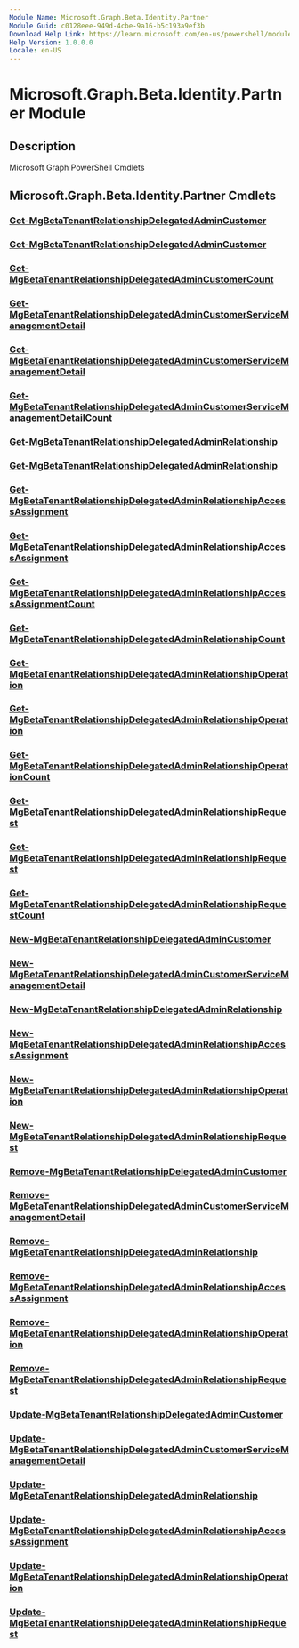 ```yaml
---
Module Name: Microsoft.Graph.Beta.Identity.Partner
Module Guid: c0128eee-949d-4cbe-9a16-b5c193a9ef3b
Download Help Link: https://learn.microsoft.com/en-us/powershell/module/microsoft.graph.beta.identity.partner/?view=graph-powershell-beta
Help Version: 1.0.0.0
Locale: en-US
---
```


# Microsoft.Graph.Beta.Identity.Partner Module
## Description
Microsoft Graph PowerShell Cmdlets

## Microsoft.Graph.Beta.Identity.Partner Cmdlets
### [Get-MgBetaTenantRelationshipDelegatedAdminCustomer](Get-MgBetaTenantRelationshipDelegatedAdminCustomer.md)

### [Get-MgBetaTenantRelationshipDelegatedAdminCustomer](Get-MgBetaTenantRelationshipDelegatedAdminCustomer.md)

### [Get-MgBetaTenantRelationshipDelegatedAdminCustomerCount](Get-MgBetaTenantRelationshipDelegatedAdminCustomerCount.md)

### [Get-MgBetaTenantRelationshipDelegatedAdminCustomerServiceManagementDetail](Get-MgBetaTenantRelationshipDelegatedAdminCustomerServiceManagementDetail.md)

### [Get-MgBetaTenantRelationshipDelegatedAdminCustomerServiceManagementDetail](Get-MgBetaTenantRelationshipDelegatedAdminCustomerServiceManagementDetail.md)

### [Get-MgBetaTenantRelationshipDelegatedAdminCustomerServiceManagementDetailCount](Get-MgBetaTenantRelationshipDelegatedAdminCustomerServiceManagementDetailCount.md)

### [Get-MgBetaTenantRelationshipDelegatedAdminRelationship](Get-MgBetaTenantRelationshipDelegatedAdminRelationship.md)

### [Get-MgBetaTenantRelationshipDelegatedAdminRelationship](Get-MgBetaTenantRelationshipDelegatedAdminRelationship.md)

### [Get-MgBetaTenantRelationshipDelegatedAdminRelationshipAccessAssignment](Get-MgBetaTenantRelationshipDelegatedAdminRelationshipAccessAssignment.md)

### [Get-MgBetaTenantRelationshipDelegatedAdminRelationshipAccessAssignment](Get-MgBetaTenantRelationshipDelegatedAdminRelationshipAccessAssignment.md)

### [Get-MgBetaTenantRelationshipDelegatedAdminRelationshipAccessAssignmentCount](Get-MgBetaTenantRelationshipDelegatedAdminRelationshipAccessAssignmentCount.md)

### [Get-MgBetaTenantRelationshipDelegatedAdminRelationshipCount](Get-MgBetaTenantRelationshipDelegatedAdminRelationshipCount.md)

### [Get-MgBetaTenantRelationshipDelegatedAdminRelationshipOperation](Get-MgBetaTenantRelationshipDelegatedAdminRelationshipOperation.md)

### [Get-MgBetaTenantRelationshipDelegatedAdminRelationshipOperation](Get-MgBetaTenantRelationshipDelegatedAdminRelationshipOperation.md)

### [Get-MgBetaTenantRelationshipDelegatedAdminRelationshipOperationCount](Get-MgBetaTenantRelationshipDelegatedAdminRelationshipOperationCount.md)

### [Get-MgBetaTenantRelationshipDelegatedAdminRelationshipRequest](Get-MgBetaTenantRelationshipDelegatedAdminRelationshipRequest.md)

### [Get-MgBetaTenantRelationshipDelegatedAdminRelationshipRequest](Get-MgBetaTenantRelationshipDelegatedAdminRelationshipRequest.md)

### [Get-MgBetaTenantRelationshipDelegatedAdminRelationshipRequestCount](Get-MgBetaTenantRelationshipDelegatedAdminRelationshipRequestCount.md)

### [New-MgBetaTenantRelationshipDelegatedAdminCustomer](New-MgBetaTenantRelationshipDelegatedAdminCustomer.md)

### [New-MgBetaTenantRelationshipDelegatedAdminCustomerServiceManagementDetail](New-MgBetaTenantRelationshipDelegatedAdminCustomerServiceManagementDetail.md)

### [New-MgBetaTenantRelationshipDelegatedAdminRelationship](New-MgBetaTenantRelationshipDelegatedAdminRelationship.md)

### [New-MgBetaTenantRelationshipDelegatedAdminRelationshipAccessAssignment](New-MgBetaTenantRelationshipDelegatedAdminRelationshipAccessAssignment.md)

### [New-MgBetaTenantRelationshipDelegatedAdminRelationshipOperation](New-MgBetaTenantRelationshipDelegatedAdminRelationshipOperation.md)

### [New-MgBetaTenantRelationshipDelegatedAdminRelationshipRequest](New-MgBetaTenantRelationshipDelegatedAdminRelationshipRequest.md)

### [Remove-MgBetaTenantRelationshipDelegatedAdminCustomer](Remove-MgBetaTenantRelationshipDelegatedAdminCustomer.md)

### [Remove-MgBetaTenantRelationshipDelegatedAdminCustomerServiceManagementDetail](Remove-MgBetaTenantRelationshipDelegatedAdminCustomerServiceManagementDetail.md)

### [Remove-MgBetaTenantRelationshipDelegatedAdminRelationship](Remove-MgBetaTenantRelationshipDelegatedAdminRelationship.md)

### [Remove-MgBetaTenantRelationshipDelegatedAdminRelationshipAccessAssignment](Remove-MgBetaTenantRelationshipDelegatedAdminRelationshipAccessAssignment.md)

### [Remove-MgBetaTenantRelationshipDelegatedAdminRelationshipOperation](Remove-MgBetaTenantRelationshipDelegatedAdminRelationshipOperation.md)

### [Remove-MgBetaTenantRelationshipDelegatedAdminRelationshipRequest](Remove-MgBetaTenantRelationshipDelegatedAdminRelationshipRequest.md)

### [Update-MgBetaTenantRelationshipDelegatedAdminCustomer](Update-MgBetaTenantRelationshipDelegatedAdminCustomer.md)

### [Update-MgBetaTenantRelationshipDelegatedAdminCustomerServiceManagementDetail](Update-MgBetaTenantRelationshipDelegatedAdminCustomerServiceManagementDetail.md)

### [Update-MgBetaTenantRelationshipDelegatedAdminRelationship](Update-MgBetaTenantRelationshipDelegatedAdminRelationship.md)

### [Update-MgBetaTenantRelationshipDelegatedAdminRelationshipAccessAssignment](Update-MgBetaTenantRelationshipDelegatedAdminRelationshipAccessAssignment.md)

### [Update-MgBetaTenantRelationshipDelegatedAdminRelationshipOperation](Update-MgBetaTenantRelationshipDelegatedAdminRelationshipOperation.md)

### [Update-MgBetaTenantRelationshipDelegatedAdminRelationshipRequest](Update-MgBetaTenantRelationshipDelegatedAdminRelationshipRequest.md)

